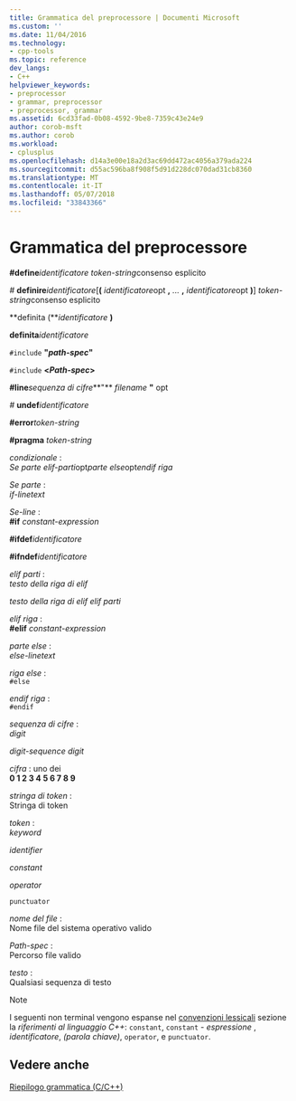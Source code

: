 ```yaml
---
title: Grammatica del preprocessore | Documenti Microsoft
ms.custom: ''
ms.date: 11/04/2016
ms.technology:
- cpp-tools
ms.topic: reference
dev_langs:
- C++
helpviewer_keywords:
- preprocessor
- grammar, preprocessor
- preprocessor, grammar
ms.assetid: 6cd33fad-0b08-4592-9be8-7359c43e24e9
author: corob-msft
ms.author: corob
ms.workload:
- cplusplus
ms.openlocfilehash: d14a3e00e18a2d3ac69dd472ac4056a379ada224
ms.sourcegitcommit: d55ac596ba8f908f5d91d228dc070dad31cb8360
ms.translationtype: MT
ms.contentlocale: it-IT
ms.lasthandoff: 05/07/2018
ms.locfileid: "33843366"
---
```

# <a name="preprocessor-grammar"></a>Grammatica del preprocessore
**#define***identificatore* *token-string*consenso esplicito  
  
 *#* **definire***identificatore*[**(** *identificatore*opt **,** *...*  **,** *identificatore*opt **)**] *token-string*consenso esplicito  
  
 **definita (***identificatore* **)**   
  
 **definita***identificatore*   
  
 `#include` **"***path-spec***"**  
  
 `#include` **\<***Path-spec***>**  
  
 **#line***sequenza di cifre***"** *filename* **"** opt      
  
 *#* **undef***identificatore*  
  
 **#error***token-string*   
  
 **#pragma**  *token-string*  
  
 *condizionale* :  
 *Se parte elif-parti*opt*parte else*opt*endif riga*  
  
 *Se parte* :  
 *if-linetext*  
  
 *Se-line* :  
 **#if**  *constant-expression*  
  
 **#ifdef***identificatore*   
  
 **#ifndef***identificatore*   
  
 *elif parti* :  
 *testo della riga di elif*  
  
 *testo della riga di elif elif parti*  
  
 *elif riga* :  
 **#elif**  *constant-expression*  
  
 *parte else* :  
 *else-linetext*  
  
 *riga else* :  
 `#else`  
  
 *endif riga* :  
 `#endif`  
  
 *sequenza di cifre* :  
 *digit*  
  
 *digit-sequence digit*  
  
 *cifra* : uno dei  
 **0 1 2 3 4 5 6 7 8 9**  
  
 *stringa di token* :  
 Stringa di token  
  
 *token* :  
 *keyword*  
  
 *identifier*  
  
 *constant*  
  
 *operator*  
  
 `punctuator`  
  
 *nome del file* :  
 Nome file del sistema operativo valido  
  
 *Path-spec* :  
 Percorso file valido  
  
 *testo* :  
 Qualsiasi sequenza di testo  
  
> [!NOTE]
>  I seguenti non terminal vengono espanse nel [convenzioni lessicali](../cpp/lexical-conventions.md) sezione la *riferimenti al linguaggio C++*: `constant`, `constant` - *espressione* , *identificatore*, *(parola chiave)*, `operator`, e `punctuator`.  
  
## <a name="see-also"></a>Vedere anche  
 [Riepilogo grammatica (C/C++)](../preprocessor/grammar-summary-c-cpp.md)